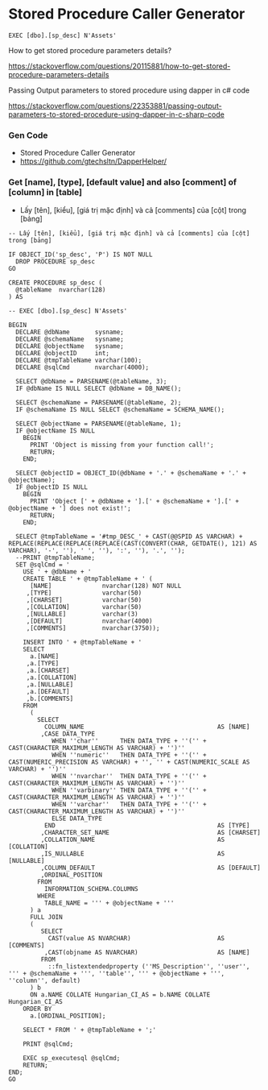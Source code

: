 # Stored Procedure Caller Generator

```
EXEC [dbo].[sp_desc] N'Assets'
```

How to get stored procedure parameters details?

https://stackoverflow.com/questions/20115881/how-to-get-stored-procedure-parameters-details

Passing Output parameters to stored procedure using dapper in c# code

https://stackoverflow.com/questions/22353881/passing-output-parameters-to-stored-procedure-using-dapper-in-c-sharp-code

###  Gen Code
+ Stored Procedure Caller Generator
+ https://github.com/gtechsltn/DapperHelper/

###  Get [name], [type], [default value] and also [comment] of [column] in [table]
+ Lấy [tên], [kiểu], [giá trị mặc định] và cả [comments] của [cột] trong [bảng]

```
-- Lấy [tên], [kiểu], [giá trị mặc định] và cả [comments] của [cột] trong [bảng]

IF OBJECT_ID('sp_desc', 'P') IS NOT NULL
  DROP PROCEDURE sp_desc
GO

CREATE PROCEDURE sp_desc (
  @tableName  nvarchar(128)
) AS

-- EXEC [dbo].[sp_desc] N'Assets'

BEGIN
  DECLARE @dbName       sysname;
  DECLARE @schemaName   sysname;
  DECLARE @objectName   sysname;
  DECLARE @objectID     int;
  DECLARE @tmpTableName varchar(100);
  DECLARE @sqlCmd       nvarchar(4000);

  SELECT @dbName = PARSENAME(@tableName, 3);
  IF @dbName IS NULL SELECT @dbName = DB_NAME();

  SELECT @schemaName = PARSENAME(@tableName, 2);
  IF @schemaName IS NULL SELECT @schemaName = SCHEMA_NAME();

  SELECT @objectName = PARSENAME(@tableName, 1);
  IF @objectName IS NULL
    BEGIN
      PRINT 'Object is missing from your function call!';
      RETURN;
    END;

  SELECT @objectID = OBJECT_ID(@dbName + '.' + @schemaName + '.' + @objectName);
  IF @objectID IS NULL
    BEGIN
      PRINT 'Object [' + @dbName + '].[' + @schemaName + '].[' + @objectName + '] does not exist!';
      RETURN;
    END;

  SELECT @tmpTableName = '#tmp_DESC_' + CAST(@@SPID AS VARCHAR) + REPLACE(REPLACE(REPLACE(REPLACE(CAST(CONVERT(CHAR, GETDATE(), 121) AS VARCHAR), '-', ''), ' ', ''), ':', ''), '.', '');
  --PRINT @tmpTableName;
  SET @sqlCmd = '
    USE ' + @dbName + '
    CREATE TABLE ' + @tmpTableName + ' (
      [NAME]              nvarchar(128) NOT NULL
     ,[TYPE]              varchar(50)
     ,[CHARSET]           varchar(50)
     ,[COLLATION]         varchar(50)
     ,[NULLABLE]          varchar(3)
     ,[DEFAULT]           nvarchar(4000)
     ,[COMMENTS]          nvarchar(3750));

    INSERT INTO ' + @tmpTableName + '
    SELECT
      a.[NAME]
     ,a.[TYPE]
     ,a.[CHARSET]
     ,a.[COLLATION]
     ,a.[NULLABLE]
     ,a.[DEFAULT]
     ,b.[COMMENTS]
    FROM
      (
        SELECT
          COLUMN_NAME                                     AS [NAME]
         ,CASE DATA_TYPE
            WHEN ''char''      THEN DATA_TYPE + ''('' + CAST(CHARACTER_MAXIMUM_LENGTH AS VARCHAR) + '')''
            WHEN ''numeric''   THEN DATA_TYPE + ''('' + CAST(NUMERIC_PRECISION AS VARCHAR) + '', '' + CAST(NUMERIC_SCALE AS VARCHAR) + '')''
            WHEN ''nvarchar''  THEN DATA_TYPE + ''('' + CAST(CHARACTER_MAXIMUM_LENGTH AS VARCHAR) + '')''
            WHEN ''varbinary'' THEN DATA_TYPE + ''('' + CAST(CHARACTER_MAXIMUM_LENGTH AS VARCHAR) + '')''
            WHEN ''varchar''   THEN DATA_TYPE + ''('' + CAST(CHARACTER_MAXIMUM_LENGTH AS VARCHAR) + '')''
            ELSE DATA_TYPE
          END                                             AS [TYPE]
         ,CHARACTER_SET_NAME                              AS [CHARSET]
         ,COLLATION_NAME                                  AS [COLLATION]
         ,IS_NULLABLE                                     AS [NULLABLE]
         ,COLUMN_DEFAULT                                  AS [DEFAULT]
         ,ORDINAL_POSITION
        FROM   
          INFORMATION_SCHEMA.COLUMNS
        WHERE   
          TABLE_NAME = ''' + @objectName + '''
      ) a
      FULL JOIN
      (
         SELECT
           CAST(value AS NVARCHAR)                        AS [COMMENTS]
          ,CAST(objname AS NVARCHAR)                      AS [NAME]
         FROM
           ::fn_listextendedproperty (''MS_Description'', ''user'', ''' + @schemaName + ''', ''table'', ''' + @objectName + ''', ''column'', default)
      ) b
      ON a.NAME COLLATE Hungarian_CI_AS = b.NAME COLLATE Hungarian_CI_AS
    ORDER BY
      a.[ORDINAL_POSITION];

    SELECT * FROM ' + @tmpTableName + ';'

    PRINT @sqlCmd;

    EXEC sp_executesql @sqlCmd;
    RETURN;
END;
GO
```
